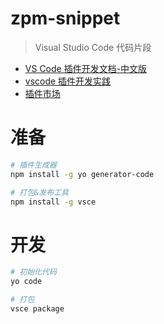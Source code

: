 # zpm-snippet

> Visual Studio Code 代码片段

- [VS Code 插件开发文档-中文版](https://liiked.github.io/VS-Code-Extension-Doc-ZH/#/)
- [vscode 插件开发实践](https://juejin.im/post/5c63a56a6fb9a049e063d491)
- [插件市场](https://marketplace.visualstudio.com/)

# 准备

```bash
# 插件生成器
npm install -g yo generator-code

# 打包&发布工具
npm install -g vsce
```

# 开发

```bash
# 初始化代码
yo code

# 打包
vsce package
```

